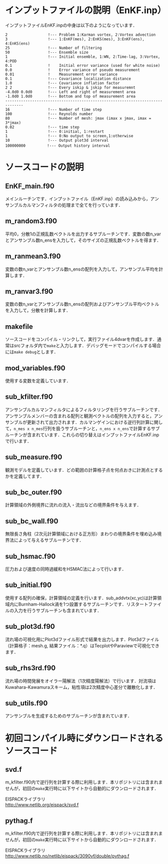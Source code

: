 # インプットファイルの説明（EnKF.inp）

インプットファイルEnKF.inpの中身は以下のようになっています．
```
2                  !--- Problem 1:Karman vortex, 2:Vortex advection
3                  !--- 1:EnKF(mes), 2:EnKS(mes), 3:EnKF(ens), 4:EnKS(ens)
25                 !--- Number of filtering
50                 !--- Ensemble size
1                  !--- Initial ensemble, 1:WN, 2:Time-lag, 3:Vortex, 4:POD
0.1                !    Initial error variance (used for white noise) 
0.0                !    Error variance of pseudo measurement
0.01               !    Measurement error variance
0.1                !--- Covariance localization distance
1.0                !--- Covariance inflation factor
2 2                !--- Every iskip & jskip for measuremnt 
-4.0d0 0.0d0       !--- Left and right of measurement area
-1.0d0 1.0d0       !--- Bottom and top of measurement area
------------------------------------------------------------------------------
16                 !--- Number of time step
100                !--- Reynolds number 
80                 !--- Number of mesh: jmax (imax x jmax, imax = 3*jmax)
0.02               !--- time step
1                  !--- 0:initial, 1:restart
1                  !--- 0:No output to screen,1:otherwise
10                 !--- Output plot3d interval
100000000     　   !--- Output history interval
```

# ソースコードの説明

## EnKF_main.f90

メインルーチンです．インプットファイル（EnKF.inp）の読み込みから，アンサンブルカルマンフィルタの処理まで全てを行っています．

## m_random3.f90

平均0，分散1の正規乱数ベクトルを出力するサブルーチンです．変数の数n_varとアンサンブル数n_ensを入力して，そのサイズの正規乱数ベクトルを得ます．

## m_ranmean3.f90

変数の数n_varとアンサンブル数n_ensの配列を入力して，アンサンブル平均を計算します．

## m_ranvar3.f90

変数の数n_varとアンサンブル数n_ensの配列およびアンサンブル平均ベクトルを入力して，分散を計算します．

## makefile

ソースコードをコンパイル・リンクして，実行ファイル4dvarを作成します．通常はsrcフォルダ内で`make`と入力します．デバッグモードでコンパイルする場合には`make debug`とします．

## mod_variables.f90

使用する変数を定義しています．

## sub_kfilter.f90

アンサンブルカルマンフィルタによるフィルタリングを行うサブルーチンです．アンサンブルメンバーの含まれる配列と観測ベクトルの配列を入力すると，アンサンブルが更新されて出力されます．カルマンゲインにおける逆行列計算に関して，`n_mes x n_mes`行列を扱うサブルーチンと，`n_ens x n_ens`で計算するサブルーチンが含まれています．これらの切り替えはインプットファイルEnKF.inpで行います．

## sub_measure.f90

観測モデルを定義しています．どの範囲の計算格子点を何点おきに計測点とするかを定義してます．

## sub_bc_outer.f90

計算領域の外側境界に流れの流入・流出などの境界条件を与えます．

## sub_bc_wall.f90

無限長さ角柱（2次元計算領域における正方形）まわりの境界条件を埋め込み境界法によって与えるサブルーチンです．

## sub_hsmac.f90

圧力および速度の同時過緩和をHSMAC法によって行います．

## sub_initial.f90

使用する配列の確保，計算領域の定義を行います．sub_addvtx(xc,yc)は計算領域内にBurnham-Hallock渦を1つ設置するサブルーチンです．リスタートファイルの入力を行うサブルーチンも含まれています．

## sub_plot3d.f90

流れ場の可視化用にPlot3dファイル形式で結果を出力します．Plot3dファイル（計算格子：mesh.g, 結果ファイル：*.q）はTecplotやParaviewで可視化できます．

## sub_rhs3rd.f90

流れ場の時間発展をオイラー陽解法（1次精度陽解法）で行います．対流項はKuwahara-Kawamuraスキーム，粘性項は2次精度中心差分で離散化します．

## sub_utils.f90

アンサンブルを生成するためのサブルーチンが含まれています．


# 初回コンパイル時にダウンロードされるソースコード

## svd.f

m_kfilter.f90内で逆行列を計算する際に利用します．本リポジトリには含まれませんが，初回の`make`実行時に以下サイトから自動的にダウンロードされます．

EISPACKライブラリ  
http://www.netlib.org/eispack/svd.f

## pythag.f

m_kfilter.f90内で逆行列を計算する際に利用します．本リポジトリには含まれませんが，初回の`make`実行時に以下サイトから自動的にダウンロードされます．

EISPACKライブラリ  
http://www.netlib.no/netlib/eispack/3090vf/double/pythag.f
